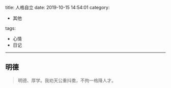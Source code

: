 title: 人格自立
date: 2019-10-15 14:54:01
category:

- 其他

tags:

- 心情
- 日记

------

## 明德
> 明德、厚学。我劝天公重抖擞，不拘一格降人才。
